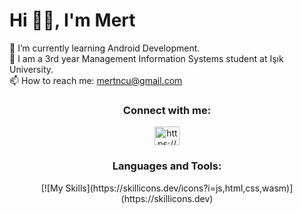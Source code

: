 # Hi 👋🏼, I'm Mert

🌱 I’m currently learning Android Development.<br>
🏫 I am a 3rd year Management Information Systems student at Işık University.<br>
📫 How to reach me: mertncu@gmail.com

<h3 align="center">Connect with me:</h3>
<p align="center">
<a href="https://www.linkedin.com/in/tolga-nacar/" target="blank"><img align="center" src="https://raw.githubusercontent.com/rahuldkjain/github-profile-readme-generator/master/src/images/icons/Social/linked-in-alt.svg" alt="https://www.linkedin.com/in/yener-mert-uncu-b5b106262/" height="30" width="40" /></a>
</p>

<h3 align="center">Languages and Tools:</h3>
<p align="center"> 
[![My Skills](https://skillicons.dev/icons?i=js,html,css,wasm)](https://skillicons.dev)
</p>
</p>
